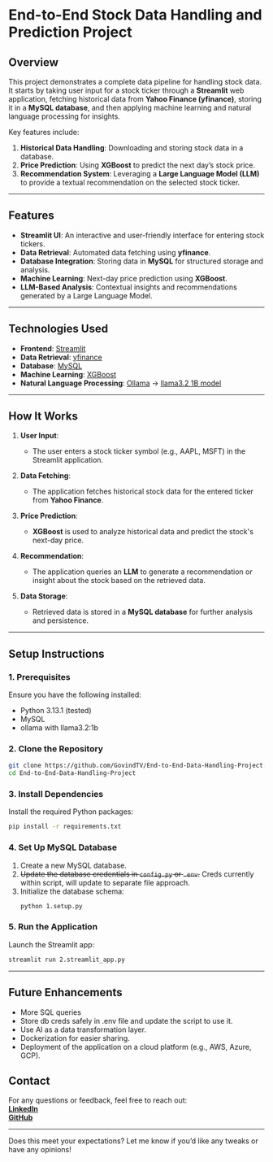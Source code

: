# **End-to-End Stock Data Handling and Prediction Project**  

## **Overview**  
This project demonstrates a complete data pipeline for handling stock data. It starts by taking user input for a stock ticker through a **Streamlit** web application, fetching historical data from **Yahoo Finance (yfinance)**, storing it in a **MySQL database**, and then applying machine learning and natural language processing for insights.  

Key features include:  
1. **Historical Data Handling**: Downloading and storing stock data in a database.  
2. **Price Prediction**: Using **XGBoost** to predict the next day’s stock price.  
3. **Recommendation System**: Leveraging a **Large Language Model (LLM)** to provide a textual recommendation on the selected stock ticker.  

---

## **Features**  
- **Streamlit UI**: An interactive and user-friendly interface for entering stock tickers.  
- **Data Retrieval**: Automated data fetching using **yfinance**.  
- **Database Integration**: Storing data in **MySQL** for structured storage and analysis.  
- **Machine Learning**: Next-day price prediction using **XGBoost**.  
- **LLM-Based Analysis**: Contextual insights and recommendations generated by a Large Language Model.  

---

## **Technologies Used**  
- **Frontend**: [Streamlit](https://streamlit.io/)  
- **Data Retrieval**: [yfinance](https://pypi.org/project/yfinance/)  
- **Database**: [MySQL](https://www.mysql.com/)  
- **Machine Learning**: [XGBoost](https://xgboost.readthedocs.io/)  
- **Natural Language Processing**: [Ollama](https://ollama.com/) -> [llama3.2 1B model](https://ai.meta.com/blog/meta-llama-3-1/)

---

## **How It Works**  
1. **User Input**:  
   - The user enters a stock ticker symbol (e.g., AAPL, MSFT) in the Streamlit application.  

2. **Data Fetching**:  
   - The application fetches historical stock data for the entered ticker from **Yahoo Finance**.  

3. **Price Prediction**:  
   - **XGBoost** is used to analyze historical data and predict the stock's next-day price.  

4. **Recommendation**:  
   - The application queries an **LLM** to generate a recommendation or insight about the stock based on the retrieved data.  

5. **Data Storage**:  
   - Retrieved data is stored in a **MySQL database** for further analysis and persistence.  
---

## **Setup Instructions**  

### **1. Prerequisites**  
Ensure you have the following installed:  
- Python 3.13.1 (tested)  
- MySQL
- ollama with llama3.2:1b

### **2. Clone the Repository**  
```bash  
git clone https://github.com/GovindTV/End-to-End-Data-Handling-Project.git  
cd End-to-End-Data-Handling-Project  
```  

### **3. Install Dependencies**  
Install the required Python packages:  
```bash  
pip install -r requirements.txt  
```  

### **4. Set Up MySQL Database**  
1. Create a new MySQL database.  
2. ~~Update the database credentials in `config.py` or `.env`.~~ Creds currently within script, will update to separate file approach.
3. Initialize the database schema:  
   ```bash  
   python 1.setup.py  
   ```  

### **5. Run the Application**  
Launch the Streamlit app:  
```bash  
streamlit run 2.streamlit_app.py  
```  

---


## **Future Enhancements**  
- More SQL queries
- Store db creds safely in .env file and update the script to use it. 
- Use AI as a data transformation layer.
- Dockerization for easier sharing.
- Deployment of the application on a cloud platform (e.g., AWS, Azure, GCP).

## **Contact**  
For any questions or feedback, feel free to reach out:  
[**LinkedIn**](https://linkedin.com/in/govindtv)  
[**GitHub**](https://github.com/GovindTV)  

---

Does this meet your expectations? Let me know if you’d like any tweaks or have any opinions!
